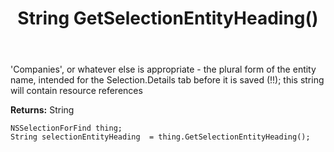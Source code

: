 ﻿---
uid: crmscript_ref_NSSelectionForFind_GetSelectionEntityHeading
title: String GetSelectionEntityHeading()
intellisense: NSSelectionForFind.GetSelectionEntityHeading
keywords: NSSelectionForFind, GetSelectionEntityHeading
so.topic: reference
---

'Companies', or whatever else is appropriate - the plural form of the entity name, intended for the Selection.Details tab before it is saved (!!); this string will contain resource references

**Returns:** String


```crmscript
NSSelectionForFind thing;
String selectionEntityHeading  = thing.GetSelectionEntityHeading();
```


